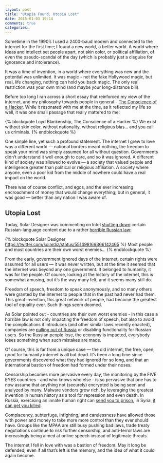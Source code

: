 ```yaml
---
layout: post
title: "Utopia Found; Utopia Lost"
date: 2015-01-03 19:14
comments: true
categories: 
---
```


Sometime in the 1990’s I used a 2400-baud modem and connected to the internet for the first time; I found a new world, a better world. A world where ideas and intellect set people apart, not skin color, or political affiliation, of even the pseudo-scandal of the day (which is probably just a disguise for ignorance and intolerance).

It was a time of invention, in a world where everything was new and the potential was unlimited. It was magic - not the fake Hollywood magic, but real, life changing, nothing can hold you back magic. The only real restriction was your own mind (and maybe your long-distance bill).

Before too long I ran across a short essay that reinforced my view of the internet, and my philosophy towards people in general - [The Conscience of a Hacker](http://phrack.org/issues/7/3.html). While it resonated with me at the time, as it reflected my life so well, it was one small passage that really mattered to me:

{% blockquote Loyd Blankenship, The Conscience of a Hacker %}
We exist without skin color, without nationality, without religious bias... and you call us criminals.
{% endblockquote %}

One simple line, yet such a profound statement. The internet I grew to love was a different world — national borders meant nothing, the freedom to speak your mind was simply assumed for all without question. Governments didn’t understand it well enough to care, and so it was ignored. A different kind of society was allowed to evolve — a society that valued people and intelligence greater than political or religious affiliation. A society where anyone, even a poor kid from the middle of nowhere could have a real impact on the world.

There was of course conflict, and egos, and the ever increasing encroachment of money that would change everything; but in general, it was good — better than any nation I was aware of.

## Utopia Lost

Today, Solar Designer was commenting on Intel [shutting down](https://twitter.com/solardiz/status/551496338995937280) certain Russian-language content due to a rather [horrible Russian law](http://www.washingtonpost.com/world/russian-blogger-law-puts-new-restrictions-on-internet-freedoms/2014/07/31/42a05924-a931-459f-acd2-6d08598c375b_story.html):

{% blockquote Solar Designer https://twitter.com/solardiz/status/551498166366142465 %}
Most people and most countries are their own worst enemies…
{% endblockquote %}

From the early, government ignored days of the internet, certain rights were assumed for all users — it was never written, but at the time it seemed that the internet was beyond any one government. It belonged to humanity, it was for the people. Of course, looking at the history of the internet, this is somewhat amusing, but it’s the way many felt, and it seems many still do.

Freedom of speech, freedom to speak anonymously, and so many others were granted by the internet to people that in the past had never had them. This great invention, this great network of people, had become the greatest tool of equality ever. Such things seem doomed.

As Solar pointed out - countries are their own worst enemies - in this case a horrible law is not only impacting the freedom of speech, but also to avoid the complications it introduces (and other similar laws recently enacted), companies are [pulling out of Russia](http://www.businessinsider.com/google-pulls-out-of-russia-2014-12) or disabling functionality for Russian users. So the Russian people lose, the economy is impacted, everybody loses something when such mistakes are made.

Of course, this is far from a unique case — the old internet, the free, open, good for humanity internet is all but dead. It’s been a long time since governments discovered what they had ignored for so long, and that an international bastion of freedom had formed under their noses.

Censorship becomes more pervasive every day, the monitoring by the FIVE EYES countries - and who knows who else - is so pervasive that one has to now assume that anything not (securely) encrypted is being seen and analyzed by many. Malware vendors grow rich, by leveraging the greatest invention in human history as a tool for repression and even death. In Russia, exercising an innate human right can [send you to prison](http://www.bbc.com/news/world-europe-16057045), in Syria, [it can get you killed](http://thelede.blogs.nytimes.com/2012/02/21/syrian-video-blogger-reportedly-killed-in-homs-as-shelling-continues/?_r=0).

Complacency, subterfuge, infighting, and carelessness have allowed those with power and money to take more more control than they ever should have. Groups like the MPAA are still busy pushing bad laws, trade treaty negotiations continue to risk further censorship, and anti-terror laws are increasingly being aimed at online speech instead of legitimate threats.

The internet I fell in love with was a bastion of freedom. May it long be defended, even if all that’s left is the memory, and the idea of what it could again become.

